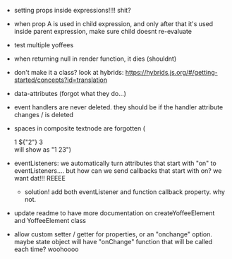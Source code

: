 * setting props inside expressions!!!! shit?
* when prop A is used in child expression, and only after that
it's used inside parent expression, make sure child doesnt re-evaluate
* test multiple yoffees
* when returning null in render function, it dies (shouldnt)
* don't make it a class? look at hybrids: https://hybrids.js.org/#/getting-started/concepts?id=translation
* data-attributes (forgot what they do...)
* event handlers are never deleted. they should be if the handler attribute changes / is deleted
* spaces in composite textnode are forgotten (<div>1 ${"2"} 3</div> will show as "1 23")
* eventListeners: we automatically turn attributes that start with "on" to eventListeners.... but how can we send callbacks that start with on? we want dat!!! REEEE
    -  solution! add both eventListener and function callback property. why not.
* update readme to have more documentation on createYoffeeElement and YoffeeElement class

* allow custom setter / getter for properties, or an "onchange" option. maybe state object will have "onChange" function that will be called each time? woohoooo